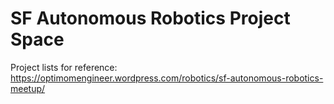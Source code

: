 # SF Autonomous Robotics Project Space

Project lists for reference: https://optimomengineer.wordpress.com/robotics/sf-autonomous-robotics-meetup/
